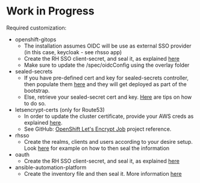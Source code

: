# Work in Progress

Required customization:

- openshift-gitops
    - The installation assumes OIDC will be use as external SSO provider (in this case, keycloak - see rhsso app)
    - Create the RH SSO client-secret, and seal it, as explained [here](https://github.com/adetalhouet/ocp-gitops/blob/main/apps/01-openshift-gitops/base/README.md)
    - Make sure to update the /spec/oidcConfig using the overlay folder
- sealed-secrets
    - If you have pre-defined cert and key for sealed-secrets controller, then populate them [here](https://github.com/adetalhouet/ocp-gitops/blob/main/apps/02-sealed-secrets/bootstrap/02-sealed-secrets-secret-EXAMPLE.yaml) and they will get deployed as part of the bootstrap.
    - Else, retrieve your sealed-secret cert and key. [Here](https://github.com/redhat-canada-gitops/catalog/tree/master/sealed-secrets-operator/scripts) are tips on how to do so.
- letsencrypt-certs (only for Route53)
    - In order to update the cluster certificate, provide your AWS creds as explained [here](https://github.com/adetalhouet/ocp-gitops/blob/main/apps/03-letsencrypt-certs/README.md). 
    - See GitHub: [OpenShift Let's Encrypt Job](https://github.com/pittar/ocp-letsencrypt-job) project reference.
- rhsso
    - Create the realms, clients and users according to your desire setup. Look [here](https://github.com/adetalhouet/ocp-gitops/blob/main/apps/06-rhsso/overlay/hub/config/README.md) for example on how to then seal the information
- oauth
    - Create the RH SSO client-secret, and seal it, as explained [here](https://github.com/adetalhouet/ocp-gitops/blob/main/apps/07-oauth/base/README.md)
- ansible-automation-platform
    - Create the inventory file and then seal it. More information [here](https://github.com/adetalhouet/ocp-gitops/blob/main/apps/10-ansible-automation-platform/overlay/hub/config/README.md)
